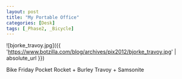```yaml
---
layout: post
title: "My Portable Office"
categories: [Desk]
tags: [_Phase2, _Bicycle]
---
```



![bjorke_travoy.jpg]({{ 'https://www.botzilla.com/blog/archives/pix2012/bjorke_travoy.jpg' | absolute_url }})


Bike Friday Pocket Rocket + Burley Travoy + Samsonite

